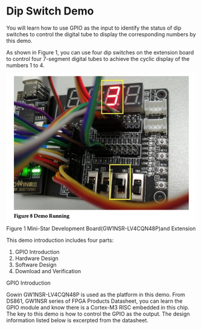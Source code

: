 # Dip Switch Demo

You will learn how to use GPIO as the input to identify the status of dip switches to control the digital tube to display the corresponding numbers by this demo.

As shown in Figure 1, you can use four dip switches on the extension board to control four 7-segment digital tubes to achieve the cyclic display of the numbers 1 to 4.

<img src="projects/Switch Run Demo/pic/figure 8.png" align="right">

Figure 1 Mini-Star Development Board(GW1NSR-LV4CQN48P)and Extension

This demo introduction includes four parts:

1. GPIO Introduction
2. Hardware Design
3. Software Design
4. Download and Verification

GPIO Introduction

Gowin GW1NSR-LV4CQN48P is used as the platform in this demo. From DS861, GW1NSR series of FPGA Products Datasheet, you can learn the GPIO module and know there is a Cortex-M3 RISC embedded in this chip. The key to this demo is how to control the GPIO as the output. The design information listed below is excerpted from the datasheet.

